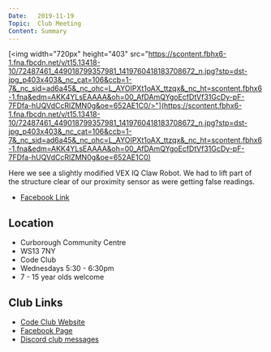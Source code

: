 ```yaml
---
Date:   2019-11-19
Topic:  Club Meeting
Content: Summary
---
```

[<img width="720px" height="403" src="https://scontent.fbhx6-1.fna.fbcdn.net/v/t15.13418-10/72487461_449018799357981_1419760418183708672_n.jpg?stp=dst-jpg_p403x403&_nc_cat=106&ccb=1-7&_nc_sid=ad6a45&_nc_ohc=L_AYOIPXt1oAX_ttzqx&_nc_ht=scontent.fbhx6-1.fna&edm=AKK4YLsEAAAA&oh=00_AfDAmQYgoEcfDtVf31GcDy-pF-7FDfa-hUQVdCcRlZMN0g&oe=652AE1C0/>"](https://scontent.fbhx6-1.fna.fbcdn.net/v/t15.13418-10/72487461_449018799357981_1419760418183708672_n.jpg?stp=dst-jpg_p403x403&_nc_cat=106&ccb=1-7&_nc_sid=ad6a45&_nc_ohc=L_AYOIPXt1oAX_ttzqx&_nc_ht=scontent.fbhx6-1.fna&edm=AKK4YLsEAAAA&oh=00_AfDAmQYgoEcfDtVf31GcDy-pF-7FDfa-hUQVdCcRlZMN0g&oe=652AE1C0)

Here we see a slightly modified VEX IQ Claw Robot. We had to lift part of the structure clear of our proximity sensor as were getting false readings.

* [Facebook Link](https://www.facebook.com/1481985248595237/posts/2384090241718062/)

## Location

* Curborough Community Centre
* WS13 7NY
* Code Club
* Wednesdays 5:30 - 6:30pm
* 7 - 15 year olds welcome

## Club Links

* [Code Club Website](https://lichfield-code-club.github.io/)
* [Facebook Page](https://www.facebook.com/LichfieldCoders)
* [Discord club messages](https://discord.gg/szz6xGK)
